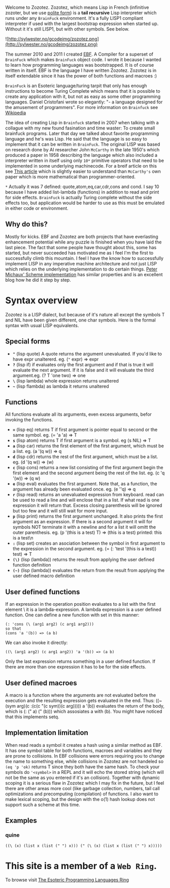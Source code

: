 Welcome to Zozotez. Zozotez, which means Lisp in French (infinitive zozoter, but we use [polite form](http://en.wikipedia.org/wiki/T-V_distinction))
is a **tail recursive** Lisp interpreter which runs under any `BrainFuck`
environment. It's a fully LISP1 compliant interpreter if used with the largest bootstrap expression when started up. Without it it's still LISP1, but with other symbols. See below.

![http://sylwester.no/gcodeimg/zozotez.png](http://sylwester.no/gcodeimg/zozotez.png)

The summer 2010 and 2011 I created [EBF](http://code.google.com/p/ebf-compiler/). A Compiler for a superset of `BrainFuck` which makes `BrainFuck` object code. I wrote it because I wanted to learn how programming languages was bootstrapped. It is of course written in itself. EBF is the language I have written Zozotez. Zozotez is in itself extendable since it has the power of both functions and macroes :)

`BrainFuck` is an Esoteric language/turing tarpit that only has
enough instructions to become Turing Complete which means that
it is possible to create any application with it, but not as
easy as some other programming languages. Daniel Cristofani wrote so elegantly:
"- a language designed for the amusement of programmers". For more information
on `Brainfuck` see [Wikipedia](http://en.wikipedia.org/wiki/Brainfuck)

The idea of creating Lisp in `Brainfuck` started in 2007 when
talking with a collague with my new found fasination and
time waster: To create small brainfuck programs. Later that
day we talked about favorite programming language and he's
was Lisp. He said that the language is so easy to implement
that it can be written in `BrainFuck`. The original LISP
was based on research done by AI researcher John `McCarthy` in
the late 1950's which produced a paper in 1958 describing
the language which also included a interpreter written in
itself using only `10*` primitive operators that need to be
implemented in some underlying machinecode. For a breif
article on this see [This article](http://www.paulgraham.com/rootsoflisp.html)
which is slightly easier to understand than `McCarthy's`
own paper which is more mathematical than programmer-oriented.

`*` Actually it was 7 defined: quote,atom,eq,car,cdr,cons and cond. I say 10 because I have added list-lambda (functions) in addition to read and print for side effects. `BrainFuck` is actually Turing complete without the side effects too, but application would be harder to use as this must be emulated in either code or environment.

## Why do this? ##
Mostly for kicks. EBF and Zozotez are both projects that have everlasting enhancement potential while any puzzle is finished when you have laid the last piece. The fact that some people have thought about this, some has started, but never succeeded has motivated me as I feel I'm the first to successfully climb this mountain. I feel I have the know how to successfully implement LISP in any imperative machine architecture and not just LISP which relies on the underlying implementation to do certain things. [Peter Michaux' Scheme implementation](http://michaux.ca/articles/scheme-from-scratch-bootstrap-v0_1-integers) has similar properties and is an excellent blog how he did it step by step.

# Syntax overview #

Zozotez is a LISP dialect, but because of it's nature all except the symbols T and NIL have been given different, one char symbols. Here is the formal syntax with usual LISP equivalents.

## Special forms ##
  * **`"`** (lisp quote) A quote returns the argument unevaluated. If you'd like to have expr unaltererd. eg. (`"` expr) => expr
  * **`?`** (lisp if) if evaluates only the first argument and if that is true it will evaluate the next argument. If it is false and it will evaluate the third argument.eg. (? T 'one two) => one
  * **`\`** (lisp lambda) whole expression returns unaltered
  * **`~`** (lisp flambda) as lambda it returns unaltered

## Functions ##
All functions evaluate all its arguments, even excess arguments, befor invoking the functions.
  * **`=`** (lisp eq) returns T if first argument is pointer equal to second or the same symbol. eg. (= 'a 'a) => T
  * **`s`** (lisp atom) returns T if first argument is a symbol. eg (s NIL) => T
  * **`a`** (lisp car) returns the first element of the first argument, which must be a list. eg. (a '(q w)) => q
  * **`d`** (lisp cdr) returns the rest of the first argument, which must be a list. eg. (d '(q w)) => (w)
  * **`c`** (lisp cons) returns a new list consisting of the first argument begin the first element and the second argument being the rest of the list. eg. (c 'q '(w)) => (q w)
  * **`e`** (lisp eval) evaluates the first argument. Note that, as a function, the argument has already been evaluated once. eg. (e ''q) => q
  * **`r`** (lisp read) returns an unevaluated expression from keyboard. read can be used to read a line and will enclose that in a list. If what read is one expression it will return that. Excess closing parenthesis will be ignored but too few and it will still wait for more input.
  * **`p`** (lisp print) returns the first argument unchanged. It also prints the first argument as an expression. If there is a second argument it will for symbols NOT terminate it with a newline and for a list it will omitt the outer parenthesis. eg. (p '(this is a test) T) => (this is a test) printed: this is a test\n
  * **`:`** (lisp set) creates an asociation between the symbol in first argument to the expression in the second argument. eg. (= (: 'test '(this is a test)) test) => T
  * **`(\)`** (lisp (lambda)) returns the result from applying the user defined function definition
  * **`(~)`** (lisp (lambda)) evaluates the return from the result from applying the user defined  macro definition

## User defined functions ##
If an expression in the operation position evaluates to a list with the first element \ it is a lambda-expression. A lambda expression is a user defined function.
One can define a new function with set in this manner:
```
(: 'cons (\ (arg1 arg2) (c arg1 arg2)))
so that 
(cons 'a '(b)) => (a b)
```

We can also invoke it directly:
```
((\ (arg1 arg2) (c arg1 arg2)) 'a '(b)) => (a b)
```

Only the last expression returns something in a user defined function. If there are more than one expression it has to be for the side effects.

## User defined macroes ##
A macro is a function where the arguments are not evaluated before the execution and the resulting expression gets evaluated in the end. Thus:
((~(sym arg)(c :(c(c "(c sym))(c arg))))) a '(b))
evaluates the return of the body, which is (: (" a) (" (b))) which assosiates a with (b). You might have noticed that this implements setq.

## Implementation limitation ##
When read reads a symbol it creates a hash using a similar method as EBF. It has one symbol table for both functions, macroes and variables and they are prone to collisions. In EBF collisions were errors requiring you to change the name to something else, while collisions in Zozotez are not handeled so ` (eq 'p 'ok) ` returns T since they both have the same hash. To check your symbols do `'<symbol>` in a REPL and it will echo the stored string (which will not be the same as you entered if it's an collision). Together with dynamic scoping it is a serious flaw in Zozotez which I may fix in the future, but I feel there are other areas more cool (like garbage collection, numbers, tail call optimizations and precomputing (compilation) of functions. I also want to make lexical scoping, but the design with the o(1) hash lookup does not support such a scheme at this time.

## Examples ##
### quine ###
```
((\ (x) (list x (list (" ") x))) (" (\ (x) (list x (list (" ") x)))))
```


# This site is a member of a `Web Ring`. #
To browse visit [The Esoteric Programming Languages Ring](http://ss.webring.com/navbar?f=l;y=webringcom44;u=defurl1)
<br /><br />
